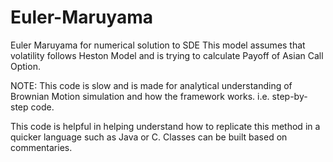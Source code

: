 # Euler-Maruyama

Euler Maruyama for numerical solution to SDE
This model assumes that volatility follows Heston Model and is trying to calculate Payoff of Asian Call Option.

NOTE: This code is slow and is made for analytical understanding of Brownian Motion simulation and how the framework works.
i.e. step-by-step code.

This code is helpful in helping understand how to replicate this method in a quicker language such as Java or C. Classes can be built based on commentaries.
